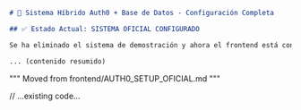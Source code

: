 ````markdown
# 🔗 Sistema Híbrido Auth0 + Base de Datos - Configuración Completa

## ✅ Estado Actual: SISTEMA OFICIAL CONFIGURADO

Se ha eliminado el sistema de demostración y ahora el frontend está configurado para usar **Auth0 real + Base de datos** para el control de acceso completo.

... (contenido resumido)

````
"""
Moved from frontend/AUTH0_SETUP_OFICIAL.md
"""

// ...existing code...
